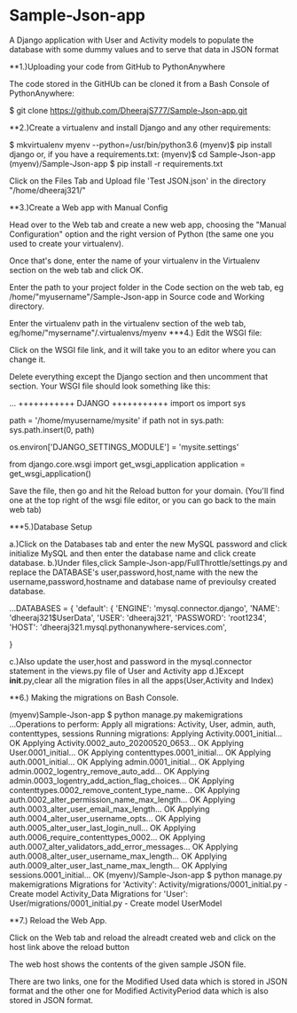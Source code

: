 # Sample-Json-app
A Django application with User and Activity models to populate the database with some dummy values and to serve that data in JSON format

**1.)Uploading your code from GitHub to PythonAnywhere

The code stored in the GitHUb can be cloned it from a Bash Console of PythonAnywhere:

$ git clone https://github.com/DheerajS777/Sample-Json-app.git

**2.)Create a virtualenv and install Django and any other requirements:

$ mkvirtualenv myenv --python=/usr/bin/python3.6 
(myenv)$ pip install django
or, if you have a requirements.txt:
(myenv)$ cd Sample-Json-app
(myenv)/Sample-Json-app $ pip install -r requirements.txt


Click on the Files Tab and Upload file 'Test JSON.json' in the directory "/home/dheeraj321/"

**3.)Create a Web app with Manual Config

Head over to the Web tab and create a new web app, choosing the "Manual Configuration" option and the right version of Python (the same one you used to create your virtualenv).

Once that's done, enter the name of your virtualenv in the Virtualenv section on the web tab and click OK.

Enter the path to your project folder in the Code section on the web tab, eg /home/"myusername"/Sample-Json-app in Source code and Working directory.

Enter the virtualenv path in the virtualenv section of the web tab, eg/home/"mysername"/.virtualenvs/myenv
***4.) Edit the WSGI file:

Click on the WSGI file link, and it will take you to an editor where you can change it.

Delete everything except the Django section and then uncomment that section. Your WSGI file should look something like this:

... +++++++++++ DJANGO +++++++++++
import os
import sys

path = '/home/myusername/mysite'
if path not in sys.path:
    sys.path.insert(0, path)

os.environ['DJANGO_SETTINGS_MODULE'] = 'mysite.settings'


from django.core.wsgi import get_wsgi_application
application = get_wsgi_application()


Save the file, then go and hit the Reload button for your domain. (You'll find one at the top right of the wsgi file editor, or you can go back to the main web tab)


***5.)Database Setup

a.)Click on the Databases tab and enter the new MySQL password and click initialize MySQL and then enter the database name and click create database.
b.)Under files,click Sample-Json-app/FullThrottle/settings.py and replace the DATABASE's user,password,host,name with the new the username,password,hostname and database name of previoulsy created database.

...DATABASES = {
    'default': {
        'ENGINE': 'mysql.connector.django',
        'NAME': 'dheeraj321$UserData',
        'USER': 'dheeraj321',
        'PASSWORD': 'root1234',
        'HOST': 'dheeraj321.mysql.pythonanywhere-services.com',

   }

c.)Also update the user,host and password in the mysql.connector statement in the views.py file of User and Activity app
d.)Except __init__.py,clear all the migration files in all the apps(User,Activity and Index)

**6.) Making the migrations on Bash Console.

(myenv)Sample-Json-app $ python manage.py makemigrations
...Operations to perform:
  Apply all migrations: Activity, User, admin, auth, contenttypes, sessions
Running migrations:
  Applying Activity.0001_initial... OK
  Applying Activity.0002_auto_20200520_0653... OK
  Applying User.0001_initial... OK
  Applying contenttypes.0001_initial... OK
  Applying auth.0001_initial... OK
  Applying admin.0001_initial... OK
  Applying admin.0002_logentry_remove_auto_add... OK
  Applying admin.0003_logentry_add_action_flag_choices... OK
  Applying contenttypes.0002_remove_content_type_name... OK
  Applying auth.0002_alter_permission_name_max_length... OK
  Applying auth.0003_alter_user_email_max_length... OK
  Applying auth.0004_alter_user_username_opts... OK
  Applying auth.0005_alter_user_last_login_null... OK
  Applying auth.0006_require_contenttypes_0002... OK
  Applying auth.0007_alter_validators_add_error_messages... OK
  Applying auth.0008_alter_user_username_max_length... OK
  Applying auth.0009_alter_user_last_name_max_length... OK
  Applying sessions.0001_initial... OK
(myenv)/Sample-Json-app $ python manage.py makemigrations
Migrations for 'Activity':
  Activity/migrations/0001_initial.py
    - Create model Activity_Data
Migrations for 'User':
  User/migrations/0001_initial.py
    - Create model UserModel
    
**7.) Reload the Web App.

Click on the Web tab and reload the alreadt created web and click on the host link above the reload button

The web host shows the contents of the given sample JSON file.

There are two links, one for the Modified Used data which is stored in JSON format and the other one for Modified ActivityPeriod data which is also stored in JSON format.



